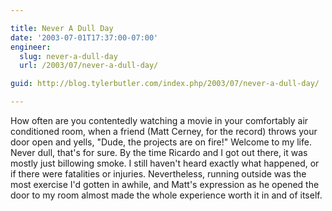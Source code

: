 ```yaml
---

title: Never A Dull Day
date: '2003-07-01T17:37:00-07:00'
engineer:
  slug: never-a-dull-day
  url: /2003/07/never-a-dull-day/

guid: http://blog.tylerbutler.com/index.php/2003/07/never-a-dull-day/

---
```


How often are you contentedly watching a movie in your comfortably air
conditioned room, when a friend (Matt Cerney, for the record) throws your door
open and yells, "Dude, the projects are on fire!" Welcome to my life. Never
dull, that's for sure. By the time Ricardo and I got out there, it was mostly
just billowing smoke. I still haven't heard exactly what happened, or if there
were fatalities or injuries. Nevertheless, running outside was the most
exercise I'd gotten in awhile, and Matt's expression as he opened the door to
my room almost made the whole experience worth it in and of itself.

